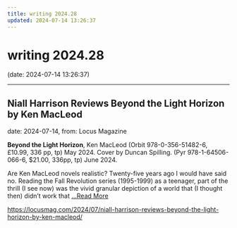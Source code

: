 ```yaml
---
title: writing 2024.28
updated: 2024-07-14 13:26:37
---
```


# writing 2024.28

(date: 2024-07-14 13:26:37)

---

## Niall Harrison Reviews Beyond the Light Horizon by Ken MacLeod

date: 2024-07-14, from: Locus Magazine

<p><strong>Beyond the Light Horizon</strong>, Ken MacLeod (Orbit 978-0-356-51482-6, £10.99, 336 pp, tp) May 2024. Cover by Duncan Spilling. (Pyr 978-1-64506-066-6, $21.00, 336pp, tp) June 2024.</p>
<p>Are Ken MacLeod novels realistic? Twenty-five years ago I would have said no. Reading the Fall Revolution series (1995-1999) as a teenager, part of the thrill (I see now) was the vivid granular depiction of a world that (I thought then) didn’t work that  <a href="https://locusmag.com/2024/07/niall-harrison-reviews-beyond-the-light-horizon-by-ken-macleod/" class="read-more">...Read More </a></p> 

<https://locusmag.com/2024/07/niall-harrison-reviews-beyond-the-light-horizon-by-ken-macleod/>

